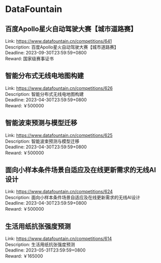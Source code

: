 # DataFountain



## 百度Apollo星火自动驾驶大赛【城市道路赛】

Link: https://www.datafountain.cn/competitions/641  
Description: 百度Apollo星火自动驾驶大赛【城市道路赛】  
Deadline: 2023-09-30T23:59:59+0800  
Reward: 国家级赛事证书  


## 智能分布式无线电地图构建

Link: https://www.datafountain.cn/competitions/626  
Description: 智能分布式无线电地图构建  
Deadline: 2023-04-30T23:59:59+0800  
Reward: ￥500000  


## 智能波束预测与模型迁移

Link: https://www.datafountain.cn/competitions/625  
Description: 智能波束预测与模型迁移  
Deadline: 2023-04-30T23:59:59+0800  
Reward: ￥500000  


## 面向小样本条件场景自适应及在线更新需求的无线AI设计

Link: https://www.datafountain.cn/competitions/624  
Description: 面向小样本条件场景自适应及在线更新需求的无线AI设计  
Deadline: 2023-04-30T23:59:59+0800  
Reward: ￥500000  


## 生活用纸抗张强度预测

Link: https://www.datafountain.cn/competitions/614  
Description: 生活用纸抗张强度预测  
Deadline: 2023-05-31T23:59:59+0800  
Reward: ￥165000  


